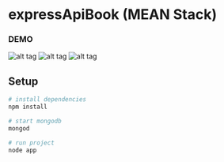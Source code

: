 # expressApiBook (MEAN Stack)

### DEMO
![alt tag](https://i.imgur.com/0rNMJB4.png)
![alt tag](https://i.imgur.com/z5H6Rd3.png)
![alt tag](https://i.imgur.com/phy2Vww.png)

## Setup

``` bash
# install dependencies
npm install

# start mongodb 
mongod

# run project
node app

```
